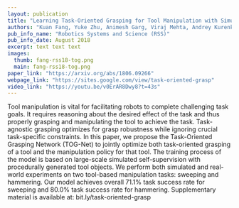 ```yaml
---
layout: publication
title: "Learning Task-Oriented Grasping for Tool Manipulation with Simulated Self-Supervision"
authors: "Kuan Fang, Yuke Zhu, Animesh Garg, Viraj Mehta, Andrey Kurenkov, Li Fei-Fei, Silvio Savarese"
pub_info_name: "Robotics Systems and Science (RSS)"
pub_info_date: August 2018
excerpt: text text text
images:
  thumb: fang-rss18-tog.png
  main: fang-rss18-tog.png
paper_link: "https://arxiv.org/abs/1806.09266"
webpage_link: "https://sites.google.com/view/task-oriented-grasp"
video_link: "https://youtu.be/v0ErAR8Dwy8?t=43s"
--- 
```

Tool manipulation is vital for facilitating robots to complete challenging task goals. It requires reasoning about the desired effect of the task and thus properly grasping and manipulating the tool to achieve the task. Task-agnostic grasping optimizes for grasp robustness while ignoring crucial task-specific constraints. In this paper, we propose the Task-Oriented Grasping Network (TOG-Net) to jointly optimize both task-oriented grasping of a tool and the manipulation policy for that tool. The training process of the model is based on large-scale simulated self-supervision with procedurally generated tool objects. We perform both simulated and real-world experiments on two tool-based manipulation tasks: sweeping and hammering. Our model achieves overall 71.1% task success rate for sweeping and 80.0% task success rate for hammering. Supplementary material is available at: bit.ly/task-oriented-grasp 
